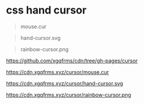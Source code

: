 # css hand cursor

> mouse.cur

> hand-cursor.svg

> rainbow-cursor.png


https://github.com/xgqfrms/cdn/tree/gh-pages/cursor

https://cdn.xgqfrms.xyz/cursor/mouse.cur

https://cdn.xgqfrms.xyz/cursor/hand-cursor.svg

https://cdn.xgqfrms.xyz/cursor/rainbow-cursor.png

